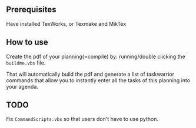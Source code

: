 ## Prerequisites

Have installed TexWorks, or Texmake and MikTex

## How to use

Create the pdf of your planning(=compile) by: running/double clicking the `buildme.vbs` file.

That will automatically build the pdf and generate a list of taskwarrior commands that allow you to instantly enter all the tasks of this planning into your agenda.

## TODO

Fix `CommandScripts.vbs` so that users don't have to use python.
